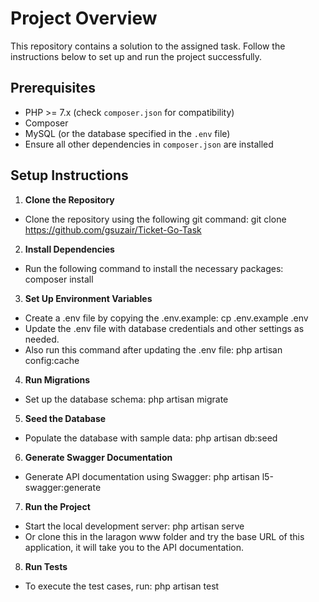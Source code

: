 # Project Overview

This repository contains a solution to the assigned task. Follow the instructions below to set up and run the project successfully.

## Prerequisites

- PHP >= 7.x (check `composer.json` for compatibility)
- Composer
- MySQL (or the database specified in the `.env` file)
- Ensure all other dependencies in `composer.json` are installed

## Setup Instructions

1. **Clone the Repository**
- Clone the repository using the following git command:
  git clone https://github.com/gsuzair/Ticket-Go-Task
2. **Install Dependencies**
- Run the following command to install the necessary packages:
  composer install
3. **Set Up Environment Variables**
- Create a .env file by copying the .env.example:
cp .env.example .env
- Update the .env file with database credentials and other settings as needed.
- Also run this command after updating the .env file:
  php artisan config:cache
4. **Run Migrations**
- Set up the database schema:
  php artisan migrate
5. **Seed the Database**
- Populate the database with sample data:
  php artisan db:seed
6. **Generate Swagger Documentation**
- Generate API documentation using Swagger:
  php artisan l5-swagger:generate
7. **Run the Project**
- Start the local development server:
  php artisan serve
- Or clone this in the laragon www folder and try the base URL of this application, it will take you to the API documentation.
8. **Run Tests**
- To execute the test cases, run:
  php artisan test
